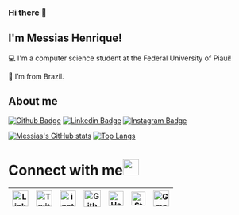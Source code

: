 ### Hi there 👋

## I'm Messias Henrique!

 

:computer: I'm a computer science student at the Federal University of Piauí!

:house_with_garden: I’m from Brazil.

## About me

[![Github Badge](https://img.shields.io/badge/-Github-000?style=flat-square&logo=Github&logoColor=white&link=https://github.com/messias-henrique)](LINK_GIT)
[![Linkedin Badge](https://img.shields.io/badge/-LinkedIn-blue?style=flat-square&logo=Linkedin&logoColor=white&link=https://www.linkedin.com/in/messias-henrique-68b29120b/)](LINK_LINKEDIN)
[![Instagram Badge](https://img.shields.io/badge/-LinkedIn-blue?style=flat-square&logo=Linkedin&logoColor=white&link=https://www.linkedin.com/in/messias-henrique-68b29120b/)](LINK_INSTAGRAM)

[![Messias's GitHub stats](https://github-readme-stats.vercel.app/api?username=messias-henrique&show_icons=true&theme=panda)](https://https://github.com/messias-henrique/github-readme-stats)
[![Top Langs](https://github-readme-stats.vercel.app/api/top-langs/?username=messias-henrique&layout=compact&theme=panda)](https://https://github.com/messias-henrique/github-readme-stats)


# Connect with me<img src="https://github.com/TheDudeThatCode/TheDudeThatCode/blob/master/Assets/Handshake.gif" height="32px">

| [<img src="https://github.com/TheDudeThatCode/TheDudeThatCode/blob/master/Assets/Linkedin.svg" alt="Linkedin Logo" width="32">](https://in.linkedin.com/in/TheDudeThatCode) | [<img src="https://img.icons8.com/color/452/twitter--v2.png" alt="Twitter Logo" width="32">](https://twitter.com/miciazhenrique) | [<img src="https://github.com/TheDudeThatCode/TheDudeThatCode/blob/master/Assets/Instagram.svg" alt="instagram logo" width="32">](https://www.instagram.com/thegarbagge/)| [<img src="https://cdn.svgporn.com/logos/github-icon.svg" alt="Github logo" width="34">](https://github.com/TheDudeThatCode) | [<img src="https://github.com/TheDudeThatCode/TheDudeThatCode/blob/master/Assets/HackerRank.svg" alt="HackerRank Logo" width="30">](https://www.hackerrank.com/) | [<img src="https://cdn.svgporn.com/logos/stackoverflow-icon.svg" alt="Stackoverflow Logo" width="28">](https://stackoverflow.com/users/13944080/thedudethatcode) | [<img src="https://github.com/TheDudeThatCode/TheDudeThatCode/blob/master/Assets/Gmail.svg" alt="Gmail logo" height="32">](mailto:messiashenrique2@gmail.com@gmail.com)
|:---:|:---:|:---:|:---:|:---:|:---:|:---:|

